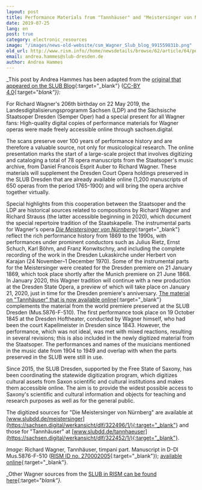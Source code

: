 ```yaml
---
layout: post
title: Performance Materials from "Tannhäuser" and "Meistersinger von Nürnberg" Now Online
date: 2019-07-25
lang: en
post: true
category: electronic_resources
image: "/images/news-old-website/csm_Wagner_Slub_blog_991559831b.png"
old_url: http://www.rism.info//home/newsdetails/browse/62/article/64/performance-materials-from-tannhaeuser-and-meistersinger-von-nuernberg-now-online.html
email: andrea.hammes@slub-dresden.de
author: Andrea Hammes
---
```



_This post by Andrea Hammes has been adapted from the [original that appeared on the SLUB Blog](https://blog.slub-dresden.de/beitrag/2019/05/22/geburtstagsgeschenk-fuer-richard-wagner-einzigartige-auffuehrungsmaterialien-zu-tannhaeuser-und-me/){:target="_blank"} ([CC-BY 4.0](https://creativecommons.org/licenses/by-sa/4.0/deed.de){:target="_blank"}):_

For Richard Wagner's 206th birthday on 22 May 2019, the Landesdigitalisierungsprogramm Sachsen (LDP) and the Sächsische Staatsoper Dresden (Semper Oper) had a special present for all Wagner fans: High-quality digital copies of performance materials for Wagner operas were made freely accessible online through sachsen.digital.

The scans preserve over 100 years of performance history and are therefore a valuable source, not only for musicological research. The online presentation marks the start of a large-scale project that involves digitizing and cataloging a total of 78 opera manuscripts from the Staatsoper's music archive, from Daniel Francois Esprit Auber to Richard Wagner. These materials will supplement the Dresden Court Opera holdings preserved in the SLUB Dresden that are already available online (1,200 manuscripts of 650 operas from the period 1765-1900) and will bring the opera archive together virtually.

Special highlights from this cooperation between the Staatsoper and the LDP are historical sources related to compositions by Richard Wagner and Richard Strauss (the latter accessible beginning in 2020), which document the special repertoire tradition of the Staatskapelle. The instrumental parts for Wagner's opera [_Die Meistersinger von Nürnberg_](https://sachsen.digital/werkansicht/dlf/322496/1/){:target="_blank"} reflect the rich performance history from 1869 to the 1990s, with performances under prominent conductors such as Julius Rietz, Ernst Schuch, Karl Böhm, and Franz Konwitschny, and including the complete recording of the work in the Dresden Lukaskirche under Herbert von Karajan (24 November–1 December 1970). Some of the instrumental parts for the Meistersinger were created for the Dresden premiere on 21 January 1869, which took place shortly after the Munich premiere on 21 June 1868. In January 2020, this Wagner tradition will continue with a new production at the Dresden State Opera, a preview of which will take place on January 21, 2020, just in time for the Dresden premiere's anniversary.
[
The material on "Tannhäuser" that is now available online](https://sachsen.digital/werkansicht/dlf/322452/1/){:target="_blank"} complements the material from the world premiere preserved at the SLUB Dresden (Mus.5876-F-510). The first performance took place on 19 October 1845 at the Dresden Hoftheater, conducted by Wagner himself, who had been the court Kapellmeister in Dresden since 1843. However, the performance, which was not ideal, was met with mixed reactions, resulting in several revisions; this is also included in the newly digitized material from the Staatsoper. The performances and names of the musicians mentioned in the music date from 1904 to 1949 and overlap with when the parts preserved in the SLUB were still in use.

Since 2015, the SLUB Dresden, supported by the Free State of Saxony, has been coordinating the statewide digitization program, which digitizes cultural assets from Saxon scientific and cultural institutions and makes them accessible online. The aim is to provide the widest possible access to Saxony's scientific and cultural information and objects for teaching and research purposes as well as for the general public.

The digitized sources for "Die Meistersinger von Nürnberg" are available at [www.slubdd.de/meistersinger](https://sachsen.digital/werkansicht/dlf/322496/1/){:target="_blank"} and those for "Tannhäuser" at [www.slubdd.de/tannhaeuser](https://sachsen.digital/werkansicht/dlf/322452/1/){:target="_blank"}.


_Image_: Richard Wagner, Tannhäuser, timpani part. Manuscript in D-Dl Mus.5876-F-510 ([RISM ID no. 270002005](https://opac.rism.info/search?id=270002005&View=rism&Language=en){:target="_blank"}); [available online](https://digital.slub-dresden.de/werkansicht/dlf/72230/262/0/){:target="_blank"}.

_Other Wagner sources from the [SLUB in RISM can be found here](https://opac.rism.info/search?View=rism&siglum=D-Dl&author=Wagner+Richard&Language=en){:target="_blank"}._

